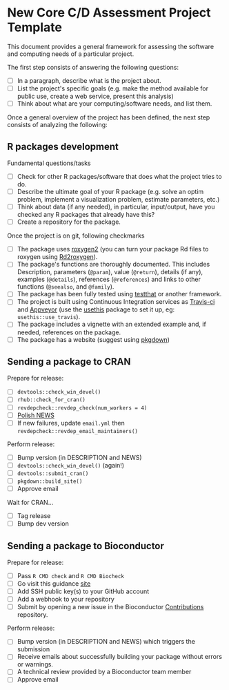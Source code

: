 # New Core C/D Assessment Project Template

This document provides a general framework for assessing the software and computing needs of a particular project.

The first step consists of answering the following questions:

- [ ] In a paragraph, describe what is the project about.
- [ ] List the project's specific goals (e.g. make the method available for public use, create a web service, present this analysis)
- [ ] Think about what are your computing/software needs, and list them.

Once a general overview of the project has been defined, the next step consists of analyzing the following:

## R packages development

Fundamental questions/tasks

- [ ] Check for other R packages/software that does what the project tries to do.
- [ ] Describe the ultimate goal of your R package (e.g. solve an optim problem, implement a visualization problem, estimate parameters, etc.)
- [ ] Think about data (if any needed), in particular, input/output, have you checked any R packages that already have this?
- [ ] Create a repository for the package.

Once the project is on git, following checkmarks

- [ ] The package uses [roxygen2](https://cran.r-project.org/package=roxygen2) (you can turn your package Rd files to roxygen using [Rd2roxygen](https://cran.r-project.org/package=Rd2roxygen)).
- [ ] The package's functions are thoroughly documented. This includes Description, parameters (`@param`), value (`@return`), details (if any), examples (`@details`), references (`@references`) and links to other functions (`@seealso`, and `@family`).
- [ ] The package has been fully tested using [testthat](https://cran.r-project.org/package=testthat) or another framework.
- [ ] The project is built using Continuous Integration services as [Travis-ci](https://travis-ci.org) and [Appveyor](https://ci.appveyor.com/) (use the [usethis](http://usethis.r-lib.org/) package to set it up, eg: `usethis::use_travis`).
- [ ] The package includes a vignette with an extended example and, if needed, references on the package.
- [ ] The package has a website (suggest using [pkgdown](https://pkgdown.r-lib.org))

## Sending a package to CRAN

Prepare for release:

* [ ] `devtools::check_win_devel()`
* [ ] `rhub::check_for_cran()`
* [ ] `revdepcheck::revdep_check(num_workers = 4)`
* [ ] [Polish NEWS](http://style.tidyverse.org/news.html#before-release)
* [ ] If new failures, update `email.yml` then `revdepcheck::revdep_email_maintainers()`

Perform release:

* [ ] Bump version (in DESCRIPTION and NEWS)
* [ ] `devtools::check_win_devel()` (again!)
* [ ] `devtools::submit_cran()`
* [ ] `pkgdown::build_site()`
* [ ] Approve email

Wait for CRAN...

* [ ] Tag release
* [ ] Bump dev version

## Sending a package to Bioconductor

Prepare for release:

* [ ] Pass `R CMD check` and `R CMD Biocheck`
* [ ] Go visit this guidance [site](https://github.com/Bioconductor/Contributions)
* [ ] Add SSH public key(s) to your GitHub account
* [ ] Add a webhook to your repository
* [ ] Submit by opening a new issue in the Bioconductor [Contributions](https://github.com/Bioconductor/Contributions/issues/new) repository.

Perform release:

* [ ] Bump version (in DESCRIPTION and NEWS) which triggers the submission
* [ ] Receive emails about successfully building your package without errors or warnings. 
* [ ] A technical review provided by a Bioconductor team member 
* [ ] Approve email
